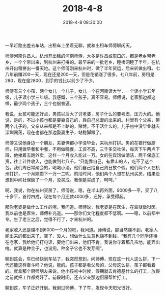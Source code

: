 ﻿---
title: "2018-4-8"
date: 2018-4-8 08:30:00
tags: 文字
categories: 爸爸
---
一早赶路出差去车站，出租车上坐着无聊，就和出租车师傅聊闲天。

师傅河南许昌人。杭州开出租的河南师傅，大多是许昌或周口的，都是老乡带老乡，一个个带出来，到杭州来打拼的。最早来的一批老乡，睡桥洞睡了半年，在杭州开出租拼出一番天地。这个师傅刚来杭州时，做了半年货运，后来转做出租。七八年前赚200一天，现在还是200一天，但是花销涨了很多。七八年前，房租是280，现在是2800，到手的钱比以前少了不少。

师傅有三个小孩，两个女儿一个儿子，女儿一个在河南读大学，一个读小学五年级，儿子读小学三年级。我感慨，三个孩子，真不容易。师傅说，老家那边都这样，最少两个孩子，三个也很普遍。

我说，女孩可能还好点，男孩以后大了讨老婆，房子什么的要考虑，压力大的。他说，是的，不过小孩也都是要靠自己的，靠自己总混的出来的。村里有个父亲，带两个儿子的，父亲从来都是不上路的，赌博，不干活什么的，儿子初中没毕业就去深圳闯荡，现在也都在那边娶妻生子，站稳脚跟了。

师傅又说他身边一个朋友，夫妻俩都小学没毕业，来杭州打拼。男的在银行做厨师，只用做早餐和中餐，不用做晚餐，工资不高，三千多交社保，每天下午两点下班，他接着去跑外卖，这样一个月收入能过一万。女的在宾馆做清洁，两千保底工资，往上计件收入，也能做到七八千。“只能靠自己，有靠山的人，吃不了这个苦。我们周日常聚会的，喝喝小酒，他们自己给自己周日放个假。他们两个人在杭州打拼，一个月能攒下一万一二呢。前段时间，他们两个人想在杭州买房，结果没想到中间社保缺了一个月，没买成。我倒是买成了，呵呵。”

啊，我说，你在杭州买房了。师傅说，嗯，在半山再外面，9000多一平，买了八十多平，首付四成，现在每个月还款4000多，还好，承受得起。

那你老婆是做什么工作的呢，我问道。师傅说，我老婆是在医生，在监狱做狱医。我以前也是医生，师傅补充道。——那你们文化程度都不低啊。——嗯，以前都中专。生了老三之后，觉得不行了，才来杭州的。

老家收入还是赚不到6000一个月的吧，我问道。师傅说，那当然赚不到，老家人能出来的都出来了，空了，没人，想做什么生意也赚不到钱。“我有几个同学还待在老家，我给他们打电话，要他们出来，他们不肯。我说你守着那几亩地，能弄出啥。就算是种金子，也没用，种金子它也不发芽啊”。

聊到这会，车已经快到车站了，我突然想到，问师傅，现在这一代人这么拼，下一代还能这样奋斗吗？他说，能的。孩子都是看父母的，父母这么拼，孩子都看着的。就拿那个厨师朋友来说，他小孩初中时候，假期就去肯德基什么的打工，放假之前就把工作都找好了。前段时间，还去父亲那边厨房帮忙打工。

聊到这，车子正好开到。我谢过师傅，下了车，发现今天阳光很好。 